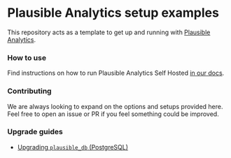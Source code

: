 # Plausible Analytics setup examples

This repository acts as a template to get up and running with [Plausible Analytics](https://github.com/plausible/analytics).

### How to use

Find instructions on how to run Plausible Analytics Self Hosted [in our docs](https://plausible.io/docs/self-hosting).

### Contributing

We are always looking to expand on the options and setups provided here. Feel free to open an issue or PR if you feel
something could be improved.

### Upgrade guides

- [Upgrading `plausible_db` (PostgreSQL)](upgrade/postgres.md)

